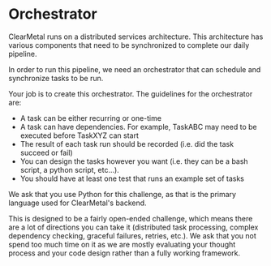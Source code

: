 # Orchestrator

ClearMetal runs on a distributed services architecture.  This architecture has various components that need to be synchronized to complete our daily pipeline.  

In order to run this pipeline, we need an orchestrator that can schedule and synchronize tasks to be run.  

Your job is to create this orchestrator.  The guidelines for the orchestrator are:
- A task can be either recurring or one-time
- A task can have dependencies.  For example, TaskABC may need to be executed before TaskXYZ can start
- The result of each task run should be recorded (i.e. did the task succeed or fail)
- You can design the tasks however you want (i.e. they can be a bash script, a python script, etc…).   
- You should have at least one test that runs an example set of tasks

We ask that you use Python for this challenge, as that is the primary language used for ClearMetal's backend.   

This is designed to be a fairly open-ended challenge, which means there are a lot of directions you can take it (distributed task processing, complex dependency checking, graceful failures, retries, etc.).  We ask that you not spend too much time on it as we are mostly evaluating your thought process and your code design rather than a fully working framework.
